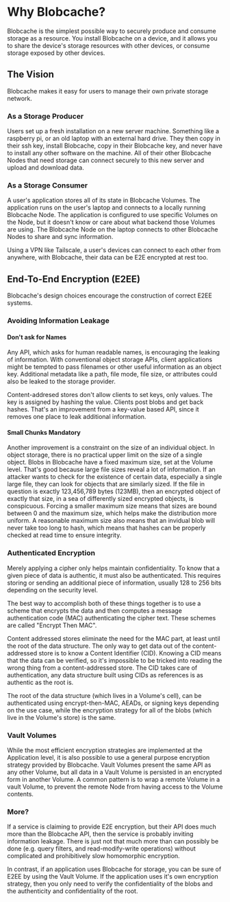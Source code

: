 # Why Blobcache?

Blobcache is the simplest possible way to securely produce and consume storage as a resource.
You install Blobcache on a device, and it allows you to share the device's storage resources with other devices, or consume storage exposed by other devices.

## The Vision
Blobcache makes it easy for users to manage their own private storage network.

### As a Storage Producer
Users set up a fresh installation on a new server machine.
Something like a raspberry pi, or an old laptop with an external hard drive.
They then copy in their ssh key, install Blobcache, copy in their Blobcache key, and never have to install any other software on the machine.
All of their other Blobcache Nodes that need storage can connect securely to this new server and upload and download data.

### As a Storage Consumer
A user's application stores all of its state in Blobcache Volumes.
The application runs on the user's laptop and connects to a locally running Blobcache Node.
The application is configured to use specific Volumes on the Node, but it doesn't know or care about what backend
those Volumes are using.
The Blobcache Node on the laptop connects to other Blobcache Nodes to share and sync information.

Using a VPN like Tailscale, a user's devices can connect to each other from anywhere, with Blobcache, their data can be E2E encrypted at rest too.

## End-To-End Encryption (E2EE)

Blobcache's design choices encourage the construction of correct E2EE systems.

### Avoiding Information Leakage

#### Don't ask for Names
Any API, which asks for human readable names, is encouraging the leaking of information.
With conventional object storage APIs, client applications might be tempted to pass filenames or other useful information as an object key.
Additional metadata like a path, file mode, file size, or attributes could also be leaked to the storage provider.

Content-addresed stores don't allow clients to set keys, only values.
The key is assigned by hashing the value.
Clients post blobs and get back hashes.
That's an improvement from a key-value based API, since it removes one place to leak additional information.

#### Small Chunks Mandatory
Another improvement is a constraint on the size of an individual object.
In object storage, there is no practical upper limit on the size of a single object.
Blobs in Blobcache have a fixed maximum size, set at the Volume level.
That's good because large file sizes reveal a lot of information.
If an attacker wants to check for the existence of certain data, especially a single large file,
they can look for objects that are similarly sized.
If the file in question is exactly 123,456,789 bytes (123MB), then an encrypted object of exactly that size,
in a sea of differently sized encrypted objects, is conspicuous.
Forcing a smaller maximum size means that sizes are bound between 0 and the maximum size, which helps make the distribution more uniform.
A reasonable maximum size also means that an invidual blob will never take too long to hash, which means that hashes can be properly checked at read time to ensure integrity.


### Authenticated Encryption
Merely applying a cipher only helps maintain confidentiality.
To know that a given piece of data is authentic, it must also be authenticated.
This requires storing or sending an additional piece of information, usually 128 to 256 bits depending on the security level.

The best way to accomplish both of these things together is to use a scheme that encrypts the data and then computes a message authentication code (MAC) authenticating the cipher text.
These schemes are called "Encrypt Then MAC".

Content addressed stores eliminate the need for the MAC part, at least until the root of the data structure.
The only way to get data out of the content-addressed store is to know a Content Identifier (CID).
Knowing a CID means that the data can be verified, so it's impossible to be tricked into reading the wrong thing from a content-addressed store.
The CID takes care of authentication, any data structure built using CIDs as references is as authentic as the root is.

The root of the data structure (which lives in a Volume's cell), can be authenticated using encrypt-then-MAC, AEADs, or signing keys depending on the use case,
while the encryption strategy for all of the blobs (which live in the Volume's store) is the same.

### Vault Volumes
While the most efficient encryption strategies are implemented at the Application level, it is also possible to use a general purpose encryption strategy provided by Blobcache.
Vault Volumes present the same API as any other Volume, but all data in a Vault Volume is persisted in an encrypted form in another Volume.
A common pattern is to wrap a remote Volume in a vault Volume, to prevent the remote Node from having access to the Volume contents.

### More?
If a service is claiming to provide E2E encryption, but their API does much more than the Blobcache API, then the service is probably inviting information leakage.
There is just not that much more than can possibly be done (e.g. query filters, and read-modify-write operations) without complicated and prohibitively slow homomorphic encryption.

In contrast, if an application uses Blobcache for storage, you can be sure of E2EE by using the Vault Volume.
If the application uses it's own encryption strategy, then you only need to verify the confidentiality of the blobs and the authenticity and confidentiality of the root.
